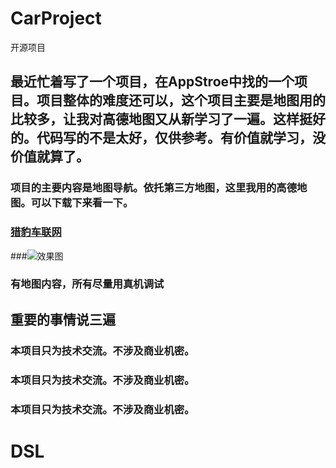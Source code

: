 # CarProject
开源项目

## 最近忙着写了一个项目，在AppStroe中找的一个项目。项目整体的难度还可以，这个项目主要是地图用的比较多，让我对高德地图又从新学习了一遍。这样挺好的。代码写的不是太好，仅供参考。有价值就学习，没价值就算了。

### 项目的主要内容是地图导航。依托第三方地图，这里我用的高德地图。可以下载下来看一下。

### [猎豹车联网](https://itunes.apple.com/cn/app/%E7%8C%8E%E8%B1%B9-chettah/id1179204049?mt=8)
###![效果图](https://github.com/dslcoding/CarProject/blob/master/SaveVideop1.gif)
### 有地图内容，所有尽量用真机调试

## 重要的事情说三遍

### 本项目只为技术交流。不涉及商业机密。
### 本项目只为技术交流。不涉及商业机密。
### 本项目只为技术交流。不涉及商业机密。
# DSL
